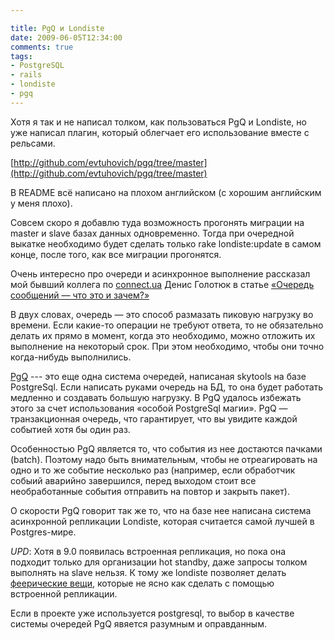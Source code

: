 ```yaml
---

title: PgQ и Londiste
date: 2009-06-05T12:34:00
comments: true
tags:
- PostgreSQL
- rails
- londiste
- pgq
---
```


Хотя я так и не написал толком, как пользоваться PgQ и Londiste, но уже написал плагин, который облегчает его
использование вместе с рельсами.

[http://github.com/evtuhovich/pgq/tree/master](http://github.com/evtuhovich/pgq/tree/master)

В README всё написано на плохом английском (с хорошим английским у меня плохо).

Совсем скоро я добавлю туда возможность прогонять миграции на master и slave базах данных одновременно. Тогда при
очередной выкатке необходимо будет сделать только rake londiste:update в самом конце, после того, как все миграции
прогонятся.

Очень интересно про очереди и асинхронное выполнение рассказал мой бывший коллега по 
[connect.ua](http://connect.ua) Денис Голотюк в статье 
[«Очередь сообщений — что это и зачем?»](http://highload.com.ua/index.php/2009/05/15/%D0%BE%D1%87%D0%B5%D1%80%D0%B5%D0%B4%D1%8C-%D1%81%D0%BE%D0%BE%D0%B1%D1%89%D0%B5%D0%BD%D0%B8%D0%B9-%D1%87%D1%82%D0%BE-%D1%8D%D1%82%D0%BE-%D0%B8-%D0%B7%D0%B0%D1%87%D0%B5%D0%BC)

В двух словах, очередь — это способ размазать пиковую нагрузку во времени. Если какие-то операции не требуют ответа, то
не обязательно делать их прямо в момент, когда это необходимо, можно отложить их выполнение на некоторый срок. При этом
необходимо, чтобы они точно когда-нибудь выполнились.

[PgQ](http://wiki.postgresql.org/wiki/PGQ_Tutorial) --- это еще одна система очередей, написаная skytools на базе
PostgreSql. Если написать руками очередь на БД, то она будет работать медленно и создавать большую нагрузку. В PgQ
удалось избежать этого за счет использования «особой PostgreSql магии». PgQ — транзакционная очередь, что гарантирует,
что вы увидите каждой событией хотя бы один раз.

Особенностью PgQ является то, что события из нее достаются пачками (batch). Поэтому надо быть  внимательным, чтобы не
отреагировать на одно и то же событие несколько раз (например, если обработчик собыий аварийно завершился, перед выходом
стоит все необработанные события отправить на повтор и закрыть пакет).

О скорости PgQ говорит так же то, что на базе нее написана система асинхронной репликации Londiste, которая считается
самой лучшей в Postgres-мире.

*UPD*: Хотя в 9.0 появилась встроенная репликация, но пока она подходит только для организации hot standby, даже запросы
толком выполнять на slave нельзя. К тому же londiste позволяет делать [феерические
вещи](/blog/2009/05/22/live-table-migration/), которые не ясно как сделать с помощью встроенной репликации.

Если в проекте уже используется postgresql, то выбор в качестве системы очередей PgQ явяется разумным и оправданным.
